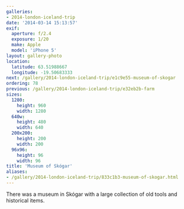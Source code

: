```yaml
---
galleries:
- 2014-london-iceland-trip
date: '2014-03-14 15:13:57'
exif:
  aperture: f/2.4
  exposure: 1/20
  make: Apple
  model: 'iPhone 5'
layout: gallery-photo
location:
  latitude: 63.51988667
  longitude: -19.50683333
next: /gallery/2014-london-iceland-trip/e1c9e55-museum-of-skogar
ordering: 78
previous: /gallery/2014-london-iceland-trip/e32eb2b-farm
sizes:
  1280:
    height: 960
    width: 1280
  640w:
    height: 480
    width: 640
  200x200:
    height: 200
    width: 200
  96x96:
    height: 96
    width: 96
title: 'Museum of Skógar'
aliases:
- /gallery/2014-london-iceland-trip/833c1b3-museum-of-skogar.html
---
```


There was a museum in Skógar with a large collection of old tools and historical items.
